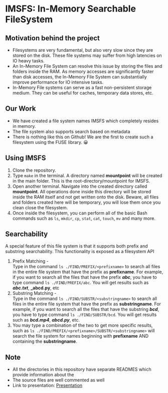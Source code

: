 # IMSFS: In-Memory Searchable FileSystem


## Motivation behind the project
* Filesystems are very fundamental, but also very slow since they are stored on the disk. These file systems may suffer from high latencies on IO heavy tasks.
* An In-Memory File System can resolve this issue by storing the files and folders inside the RAM. As memory accesses are significantly faster than disk accesses, the In-Memory File System can substantially improve performance for IO intensive tasks.
* In-Memory File systems can serve as a fast non-persistent storage medium. They can be useful for caches, temporary data stores, etc.

## Our Work
* We have created a file system names IMSFS which completely resides in memory. 
* The file system also supports search based on metadata
* There is nothing like this on Github! We are the first to create such a filesystem using the FUSE library. 😀

## Using IMSFS

1. Clone the repository. 
2. Type `make` in the terminal. A directory named **mountpoint** will be created in the main folder. This is the root-directory/mountpoint for IMSFS.
3. Open another terminal. Navigate into the created directory called **mountpoint**. All operations done inside this directory will be stored inside the RAM itself and not get written onto the disk. Beware, all files and folders created here will be temporary, you will lose them once you clean close the filesystem.
4. Once inside the filesystem, you can perform all of the basic Bash commands such as `ls`, `mkdir`, `cp`, `stat`, `cat`, `touch`, `mv` and many more.

## Searchability
A special feature of this file system is that it supports both prefix and substring searchability. This functionality is exposed as a filesystem API
1. Prefix Matching - <br>
Type in the command `ls ./FIND/PREFIX/<prefixname>` to search all files in the entire file system that have the prefix as **prefixname**. For example, if you want to search all the files that have the prefix **_abc_**, you have to type command `ls ./FIND/PREFIX/abc`. You will get results such as **_abc.txt_**, **_abcd.py**, etc
2. Substring Matching - <br>
 Type in the command `ls ./FIND/SUBSTR/<substringname>` to search all files in the entire file system that have the prefix as **substringname**. For example, if you want to search all the files that have the substring **_bcd_**, you have to type command `ls ./FIND/SUBSTR/bcd`. You will get results such as **_bcd.mp4_**, **_abcd.py_**, etc.
3. You may type a combination of the two to get more specific results, such as `ls ./FIND/PREFIX/<prefixname>/SUBSTR/<substringname>` will search the file system for names beginning with **prefixname** AND containing the **substringname**.

## Note
* All the directories in this repository have separate READMES which provide information about the 
* The source files are well commented as well
* Link to presentation: [Presentation](https://docs.google.com/presentation/d/1e-mg9RtKudUxI7enxK1pMCTCyFjADkYlf7XBl0A94Uk/edit?usp=sharing) 












